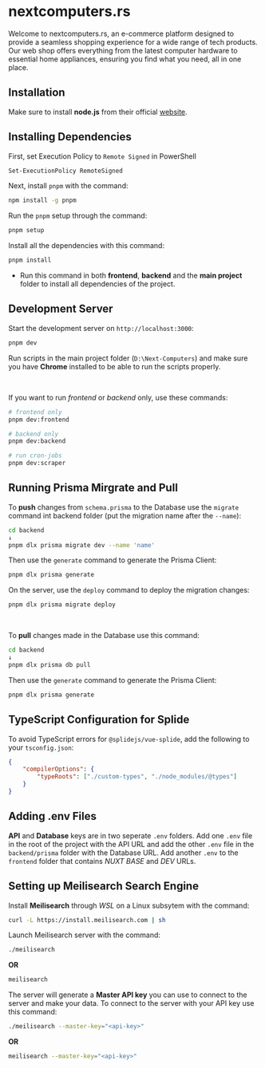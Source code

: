 # nextcomputers.rs

Welcome to nextcomputers.rs, an e-commerce platform designed to provide a seamless shopping experience for a wide range of tech products. Our web shop offers everything from the latest computer hardware to essential home appliances, ensuring you find what you need, all in one place.

## Installation

Make sure to install **node.js** from their official [website](https://nodejs.org/en).

## Installing Dependencies

First, set Execution Policy to `Remote Signed` in PowerShell

```bash
Set-ExecutionPolicy RemoteSigned
```

Next, install `pnpm` with the command:

```bash
npm install -g pnpm
```

Run the `pnpm` setup through the command:

```bash
pnpm setup
```

Install all the dependencies with this command:

```bash
pnpm install
```

-   Run this command in both **frontend**, **backend** and the **main project** folder to install all dependencies of the project.

## Development Server

Start the development server on `http://localhost:3000`:

```bash
pnpm dev
```

Run scripts in the main project folder (`D:\Next-Computers`) and make sure you have **Chrome** installed to be able to run the scripts properly.

<br/>

If you want to run _frontend_ or _backend_ only, use these commands:

```bash
# frontend only
pnpm dev:frontend

# backend only
pnpm dev:backend

# run cron-jobs
pnpm dev:scraper
```

## Running Prisma Mirgrate and Pull

To **push** changes from `schema.prisma` to the Database use the `migrate` command int backend folder (put the migration name after the `--name`):

```bash
cd backend
↓
pnpm dlx prisma migrate dev --name 'name'
```

Then use the `generate` command to generate the Prisma Client:

```bash
pnpm dlx prisma generate
```

On the server, use the `deploy` command to deploy the migration changes:

```bash
pnpm dlx prisma migrate deploy
```

<br/>

To **pull** changes made in the Database use this command:

```bash
cd backend
↓
pnpm dlx prisma db pull
```

Then use the `generate` command to generate the Prisma Client:

```bash
pnpm dlx prisma generate
```

## TypeScript Configuration for Splide

To avoid TypeScript errors for `@splidejs/vue-splide`, add the following to your `tsconfig.json`:

```json
{
    "compilerOptions": {
        "typeRoots": ["./custom-types", "./node_modules/@types"]
    }
}
```

## Adding .env Files

**API** and **Database** keys are in two seperate `.env` folders. Add one `.env` file in the root of the project with the API URL and add the other `.env` file in the `backend/prisma` folder with the Database URL. Add another `.env` to the `frontend` folder that contains _NUXT BASE_ and _DEV_ URLs.

## Setting up Meilisearch Search Engine

Install **Meilisearch** through _WSL_ on a Linux subsytem with the command:

```bash
curl -L https://install.meilisearch.com | sh
```

Launch Meilisearch server with the command:

```bash
./meilisearch
```

**OR**

```bash
meilisearch
```

The server will generate a **Master API key** you can use to connect to the server and make your data. To connect to the server with your API key use this command:

```bash
./meilisearch --master-key="<api-key>"
```

**OR**

```bash
meilisearch --master-key="<api-key>"
```
